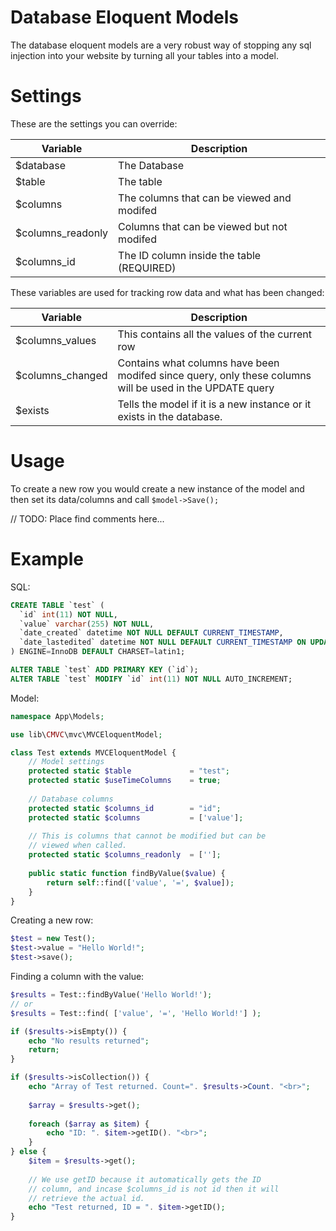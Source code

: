 # Database Eloquent Models

The database eloquent models are a very robust way of stopping any sql injection into your website by turning all your tables into a model. 

# Settings

These are the settings you can override:

Variable | Description
--- | ---
$database | The Database
$table | The table
$columns | The columns that can be viewed and modifed
$columns_readonly | Columns that can be viewed but not modifed
$columns_id | The ID column inside the table (REQUIRED)

These variables are used for tracking row data and what has been changed:

Variable | Description
--- | ---
$columns_values | This contains all the values of the current row
$columns_changed | Contains what columns have been modifed since query, only these columns will be used in the UPDATE query
$exists | Tells the model if it is a new instance or it exists in the database.

# Usage
To create a new row you would create a new instance of the model and then set its data/columns and call `$model->Save();` 

// TODO: Place find comments here...

# Example

SQL: 
```sql
CREATE TABLE `test` (
  `id` int(11) NOT NULL,
  `value` varchar(255) NOT NULL,
  `date_created` datetime NOT NULL DEFAULT CURRENT_TIMESTAMP,
  `date_lastedited` datetime NOT NULL DEFAULT CURRENT_TIMESTAMP ON UPDATE CURRENT_TIMESTAMP
) ENGINE=InnoDB DEFAULT CHARSET=latin1;

ALTER TABLE `test` ADD PRIMARY KEY (`id`);
ALTER TABLE `test` MODIFY `id` int(11) NOT NULL AUTO_INCREMENT;
```

Model:
```php
namespace App\Models;

use lib\CMVC\mvc\MVCEloquentModel;

class Test extends MVCEloquentModel {
	// Model settings
	protected static $table             = "test";
	protected static $useTimeColumns    = true;
	
	// Database columns
	protected static $columns_id        = "id";
	protected static $columns           = ['value'];
	
	// This is columns that cannot be modified but can be
	// viewed when called.
	protected static $columns_readonly  = [''];
	
	public static function findByValue($value) {
		return self::find(['value', '=', $value]);
	}
}
```

Creating a new row: 
```php
$test = new Test();
$test->value = "Hello World!";
$test->save();
```

Finding a column with the value: 
```php
$results = Test::findByValue('Hello World!');
// or
$results = Test::find( ['value', '=', 'Hello World!'] );

if ($results->isEmpty()) {
	echo "No results returned";
    return;
}

if ($results->isCollection()) {
	echo "Array of Test returned. Count=". $results->Count. "<br>";
    
    $array = $results->get();
    
    foreach ($array as $item) {
    	echo "ID: ". $item->getID(). "<br>";
	}
} else {
	$item = $results->get();
	
    // We use getID because it automatically gets the ID
    // column, and incase $columns_id is not id then it will
    // retrieve the actual id.
	echo "Test returned, ID = ". $item->getID();
}
```
